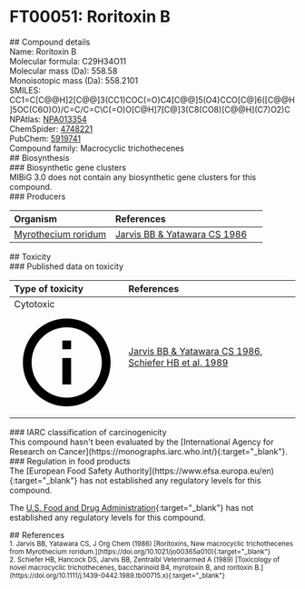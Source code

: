 
# FT00051: Roritoxin B
<div class="molecule_image" style="float:left">
<img data-smiles= CC1=C[C@H]2O[C@@H]3C[C@H]4OC(=O)/C=C\C=C\[C@]56OCC[C@@]7(OC7C(=O)OC[C@@]2(CC1)[C@]4(C)C31CO1)[C@H]5OC(O)C6O data-smiles-options="{ 'width': 350, 'height': 350 }" />
</div>
## Compound details
<div style="overflow:hidden">
Name: Roritoxin B<br>
Molecular formula: C29H34O11<br>
Molecular mass (Da): 558.58<br>
Monoisotopic mass (Da): 558.2101<br>
<div class="break_all">
SMILES: CC1=C[C@@H]2[C@@]3(CC1)COC(=O)C4[C@@]5(O4)CCO[C@]6([C@@H]5OC(C6O)O)/C=C/C=C\C(=O)O[C@H]7[C@]3(C8(CO8)[C@@H](C7)O2)C<br>
</div>
        NPAtlas: <a href=https://www.npatlas.org/explore/compounds/NPA013354 target="_blank">NPA013354</a><br>
        ChemSpider: <a href=https://www.chemspider.com/Chemical-Structure.4748221.html target="_blank">4748221</a><br>
        PubChem: <a href=https://pubchem.ncbi.nlm.nih.gov/compound/5919741 target="_blank">5919741</a><br>
    Compound family: Macrocyclic trichothecenes<br>
</div>

<div markdown="block" class="section">
## Biosynthesis
<div markdown="block" class="subsection">
### Biosynthetic gene clusters
<div markdown="block" class="indented_block">
MIBiG 3.0 does not contain any biosynthetic gene clusters for this compound.
</div>
</div>

<div markdown="block" class="subsection">
### Producers
<table>
<thead>
<tr>
<th style="text-align: left;" role="columnheader" width="40%" data-sort-default>Organism</th>
<th style="text-align: left;" role="columnheader" width="60%">References</th>
</tr>
</thead>
        <tr>
        <td style="text-align: left;"><a href="https://www.ncbi.nlm.nih.gov/Taxonomy/Browser/wwwtax.cgi?mode=Info&id=1859971" target="_blank">Myrothecium roridum</a></td>
        <td style="text-align: left;"><a href="#REF00458">Jarvis BB &amp; Yatawara CS 1986</a></td>
        </tr>
</table>
</div>
</div>

<div markdown="block" class="section">
## Toxicity
<div markdown="block" class="subsection">
### Published data on toxicity
<table>
<thead>
<tr>
<th style="text-align: left;" role="columnheader" width="40%" data-sort-default>Type of toxicity</th>
<th style="text-align: left;" role="columnheader" width="60%">References</th>
</tr>
</thead>
<tbody>
<tr>
<td style="text-align: left;">Cytotoxic <span class="twemoji" title="Toxic to cells"><svg xmlns="http://www.w3.org/2000/svg" viewBox="0 0 24 24"><path d="M11 9h2V7h-2m1 13c-4.41 0-8-3.59-8-8s3.59-8 8-8 8 3.59 8 8-3.59 8-8 8m0-18A10 10 0 0 0 2 12a10 10 0 0 0 10 10 10 10 0 0 0 10-10A10 10 0 0 0 12 2m-1 15h2v-6h-2v6Z"></path></svg></span></td>
<td style="text-align: left;"><a href="#REF00458">Jarvis BB &amp; Yatawara CS 1986</a>, <a href="#REF00056">Schiefer HB et al. 1989</a></td>
</tr>
</tbody>
</table>
</div>

<div markdown="block" class="subsection">
### IARC classification of carcinogenicity
<div markdown="block" class="indented_block">
This compound hasn't been evaluated by the [International Agency for Research on Cancer](https://monographs.iarc.who.int/){:target="_blank"}.<br>
</div>
</div>

<div markdown="block" class="subsection">
### Regulation in food products
<div markdown="block" class="indented_block">
The [European Food Safety Authority](https://www.efsa.europa.eu/en){:target="_blank"} has not established any regulatory levels for this compound. <br>

The [U.S. Food and Drug Administration](https://www.fda.gov/){:target="_blank"} has not established any regulatory levels for this compound. <br>

</div>
</div>

</div>

<div markdown="block" class="section">
## References
<div markdown="block" style="font-size: smaller;">
<span id=REF00458>
1. Jarvis BB, Yatawara CS, J Org Chem (1986) [Roritoxins, New macrocyclic trichothecenes from Myrothecium roridum.](https://doi.org/10.1021/jo00365a010){:target="_blank"}<br>
</span>

<span id=REF00056>
2. Schiefer HB, Hancock DS, Jarvis BB, Zentralbl Veterinarmed A (1989) [Toxicology of novel macrocyclic trichothecenes, baccharinoid B4, myrotoxin B, and roritoxin B.](https://doi.org/10.1111/j.1439-0442.1989.tb00715.x){:target="_blank"}<br>
</span>

</div>
</div>

<script type="text/javascript" src="https://unpkg.com/smiles-drawer@2.0.1/dist/smiles-drawer.min.js"></script>
<script>
    SmiDrawer.apply();
</script>